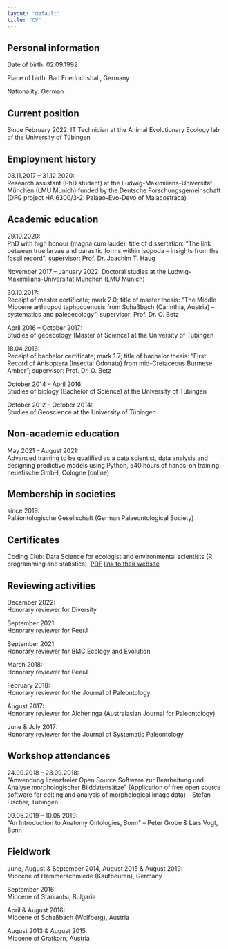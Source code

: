 ```yaml
---
layout: "default"
title: "CV"
---
```


## Personal information

Date of birth: 02.09.1992

Place of birth: Bad Friedrichshall, Germany

Nationality: German


## Current position

Since February 2022: IT Technician at the Animal Evolutionary Ecology lab of the University of Tübingen


## Employment history

03.11.2017 – 31.12.2020:<br/>
Research assistant (PhD student) at the Ludwig-Maximilians-Universität München (LMU Munich) funded by the Deutsche Forschungsgemeinschaft (DFG project HA 6300/3-2: Palaeo-Evo-Devo of Malacostraca)


## Academic education
29.10.2020:<br/>
PhD with high honour (magna cum laude); title of dissertation: “The link between true larvae and parasitic forms within Isopoda – insights from the fossil record”; supervisor: Prof. Dr. Joachim T. Haug

November 2017 – January 2022: Doctoral studies at the Ludwig-Maximilians-Universität München (LMU Munich)

30.10.2017:<br/>
Receipt of master certificate; mark 2.0; title of master thesis: “The Middle Miocene arthropod taphocoenosis from Schaßbach (Carinthia, Austria) – systematics and paleoecology”; supervisor: Prof. Dr. O. Betz

April 2016 – October 2017:<br/>
Studies of geoecology (Master of Science) at the University of Tübingen

18.04.2016:<br/>
Receipt of bachelor certificate; mark 1.7; title of bachelor thesis: “First Record of Anisoptera (Insecta: Odonata) from mid-Cretaceous Burmese Amber”; supervisor: Prof. Dr. O. Betz

October 2014 – April 2016:<br/>
Studies of biology (Bachelor of Science) at the University of Tübingen

October 2012 – October 2014:<br/>
Studies of Geoscience at the University of Tübingen


## Non-academic education

May 2021 – August 2021:<br/>
Advanced training to be qualified as a data scientist, data analysis and designing predictive models using Python, 540 hours of hands-on training, neuefische GmbH, Cologne (online)


## Membership in societies

since 2019:<br/>
Paläontologische Gesellschaft (German Palaeontological Society)


## Certificates

Coding Club: Data Science for ecologist and environmental scientists (R programming and statistics). [PDF](CC_course_certificate_completed.pdf) [link to their website](https://ourcodingclub.github.io/course.html)


## Reviewing activities

December 2022:<br/>
Honorary reviewer for Diversity

September 2021:<br/>
Honorary reviewer for PeerJ

September 2021:<br/>
Honorary reviewer for BMC Ecology and Evolution

March 2018:<br/>
Honorary reviewer for PeerJ

February 2018:<br/>
Honorary reviewer for the Journal of Paleontology

August 2017:<br/>
Honorary reviewer for Alcheringa (Australasian Journal for Paleontology)

June & July 2017:<br/>
Honorary reviewer for the Journal of Systematic Paleontology


## Workshop attendances

24.09.2018 – 28.09.2018:<br/>
"Anwendung lizenzfreier Open Source Software zur Bearbeitung und Analyse morphologischer Bilddatensätze" (Application of free open source software for editing and analysis of morphological image data) – Stefan Fischer, Tübingen


09.05.2019 – 10.05.2019:<br/>
"An Introduction to Anatomy Ontologies, Bonn" – Peter Grobe & Lars Vogt, Bonn

## Fieldwork

June, August & September 2014, August 2015 & August 2019:<br/>
Miocene of Hammerschmiede (Kaufbeuren), Germany

September 2016:<br/>
Miocene of Staniantsi, Bulgaria

April & August 2016:<br/>
Miocene of Schaßbach (Wolfberg), Austria

August 2013 & August 2015:<br/>
Miocene of Gratkorn, Austria
